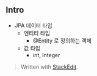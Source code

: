 

## Intro

 - JPA 데이터 타입
	 - 엔티티 타입
		 - @Entity 로 정의하는 객체
	 - 값 타입
		 - int, Integer

> Written with [StackEdit](https://stackedit.io/).
<!--stackedit_data:
eyJoaXN0b3J5IjpbMTAwMTMyNTA5MSw3MzA5OTgxMTZdfQ==
-->